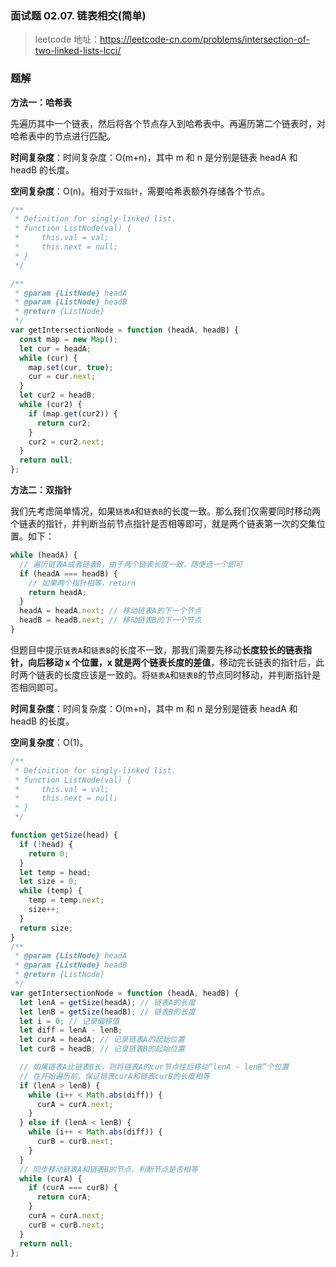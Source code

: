 ### 面试题 02.07. 链表相交(简单)

> leetcode 地址：https://leetcode-cn.com/problems/intersection-of-two-linked-lists-lcci/

### 题解

**方法一：哈希表**

先遍历其中一个链表，然后将各个节点存入到哈希表中。再遍历第二个链表时，对哈希表中的节点进行匹配。

**时间复杂度**：时间复杂度：O(m+n)，其中 m 和 n 是分别是链表 headA 和 headB 的长度。

**空间复杂度**：O(n)。相对于`双指针`，需要哈希表额外存储各个节点。

```js
/**
 * Definition for singly-linked list.
 * function ListNode(val) {
 *     this.val = val;
 *     this.next = null;
 * }
 */

/**
 * @param {ListNode} headA
 * @param {ListNode} headB
 * @return {ListNode}
 */
var getIntersectionNode = function (headA, headB) {
  const map = new Map();
  let cur = headA;
  while (cur) {
    map.set(cur, true);
    cur = cur.next;
  }
  let cur2 = headB;
  while (cur2) {
    if (map.get(cur2)) {
      return cur2;
    }
    cur2 = cur2.next;
  }
  return null;
};
```

**方法二：双指针**

我们先考虑简单情况，如果`链表A`和`链表B`的长度一致。那么我们仅需要同时移动两个链表的指针，并判断当前节点指针是否相等即可，就是两个链表第一次的交集位置。如下：

```js
while (headA) {
  // 遍历链表A或者链表B，由于两个链表长度一致，随便选一个即可
  if (headA === headB) {
    // 如果两个指针相等，return
    return headA;
  }
  headA = headA.next; // 移动链表A的下一个节点
  headB = headB.next; // 移动链表B的下一个节点
}
```

但题目中提示`链表A`和`链表B`的长度不一致，那我们需要先移动**长度较长的链表指针，向后移动 x 个位置，x 就是两个链表长度的差值**，移动完长链表的指针后，此时两个链表的长度应该是一致的。将`链表A`和`链表B`的节点同时移动，并判断指针是否相同即可。

**时间复杂度**：时间复杂度：O(m+n)，其中 m 和 n 是分别是链表 headA 和 headB 的长度。

**空间复杂度**：O(1)。

```js
/**
 * Definition for singly-linked list.
 * function ListNode(val) {
 *     this.val = val;
 *     this.next = null;
 * }
 */

function getSize(head) {
  if (!head) {
    return 0;
  }
  let temp = head;
  let size = 0;
  while (temp) {
    temp = temp.next;
    size++;
  }
  return size;
}
/**
 * @param {ListNode} headA
 * @param {ListNode} headB
 * @return {ListNode}
 */
var getIntersectionNode = function (headA, headB) {
  let lenA = getSize(headA); // 链表A的长度
  let lenB = getSize(headB); // 链表B的长度
  let i = 0; // 记录偏移值
  let diff = lenA - lenB;
  let curA = headA; // 记录链表A的起始位置
  let curB = headB; // 记录链表B的起始位置

  // 如果链表A比链表B长，则将链表A的cur节点往后移动“lenA - lenB”个位置
  // 在开始遍历前，保证链表curA和链表curB的长度相等
  if (lenA > lenB) {
    while (i++ < Math.abs(diff)) {
      curA = curA.next;
    }
  } else if (lenA < lenB) {
    while (i++ < Math.abs(diff)) {
      curB = curB.next;
    }
  }
  // 同步移动链表A和链表B的节点，判断节点是否相等
  while (curA) {
    if (curA === curB) {
      return curA;
    }
    curA = curA.next;
    curB = curB.next;
  }
  return null;
};
```
